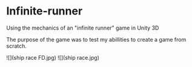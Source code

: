 # Infinite-runner

Using the mechanics of an "infinite runner" game in Unity 3D

The purpose of the game was to test my abillities to create a game from scratch.

![](ship race FD.jpg)  ![](ship race.jpg)
